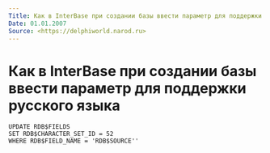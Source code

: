 ```yaml
---
Title: Как в InterBase при создании базы ввести параметр для поддержки русского языка
Date: 01.01.2007
Source: <https://delphiworld.narod.ru>
---
```



Как в InterBase при создании базы ввести параметр для поддержки русского языка
==========================================================================

    UPDATE RDB$FIELDS 
    SET RDB$CHARACTER_SET_ID = 52 
    WHERE RDB$FIELD_NAME = 'RDB$SOURCE''

